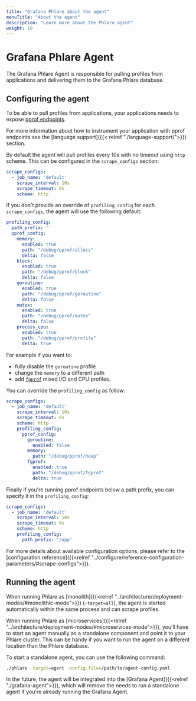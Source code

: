 ```yaml
---
title: "Grafana Phlare about the agent"
menuTitle: "About the agent"
description: "Learn more about the Phlare agent"
weight: 10
---
```


# Grafana Phlare Agent

The Grafana Phlare Agent is responsible for pulling profiles from applications and delivering them
to the Grafana Phlare database.

## Configuring the agent

To be able to pull profiles from applications, your applications needs to expose [pprof endpoints](https://pkg.go.dev/net/http/pprof).

For more information about how to instrument your application with pprof endpoints see the [language support]({{< relref "./language-support/">}}) section.

By default the agent will pull profiles every 10s with no timeout using `http` scheme. This can be configured in the `scrape_configs` section:

```yaml
scrape_configs:
  - job_name: 'default'
    scrape_interval: 10s
    scrape_timeout: 0s
    scheme: http
```

If you don't provide an override of `profiling_config` for each `scrape_configs`, the agent will use the following default:

```yaml
profiling_config:
  path_prefix: ''
  pprof_config:
    memory:
      enabled: true
      path: "/debug/pprof/allocs"
      delta: false
    block:
      enabled: true
      path: "/debug/pprof/block"
      delta: false
    goroutine:
      enabled: true
      path: "/debug/pprof/goroutine"
      delta: false
    mutex:
      enabled: true
      path: "/debug/pprof/mutex"
      delta: false
    process_cpu:
      enabled: true
      path: "/debug/pprof/profile"
      delta: true
```

For example if you want to:

- fully disable the `goroutine` profile
- change the `memory` to a different path
- add [`fgprof`](https://github.com/felixge/fgprof) mixed I/O and CPU profiles.

You can override the `profiling_config` as follow:

```yaml
scrape_configs:
  - job_name: 'default'
    scrape_interval: 10s
    scrape_timeout: 0s
    scheme: http
    profiling_config:
      pprof_config:
        goroutine:
          enabled: false
        memory:
          path: "/debug/pprof/heap"
        fgprof:
          enabled: true
          path: "/debug/pprof/fgprof"
          delta: true
```

Finally if you're running pprof endpoints below a path prefix, you can specify it in the `profiling_config`:

```yaml
scrape_configs:
  - job_name: 'default'
    scrape_interval: 10s
    scrape_timeout: 0s
    scheme: http
    profiling_config:
      path_prefix: '/app'
```

For more details about available configuration options, please refer to the [configuration reference]({{<relref "../configure/reference-configuration-parameters/#scrape-configs">}}).

## Running the agent

When running Phlare as [monolith]({{<relref "../architecture/deployment-modes/#monolithic-mode">}}) (`-target=all`), the agent is started automatically within the same process and can scrape profiles.

When running Phlare as [microservices]({{<relref "../architecture/deployment-modes/#microservices-mode">}}), you'll have to start an agent manually as a standalone component and point it to your Phlare cluster.
This can be handy if you want to run the agent on a different location than the Phlare database.

To start a standalone agent, you can use the following command:

```bash
./phlare -target=agent -config.file=/path/to/agent-config.yaml
```

In the future, the agent will be integrated into the [Grafana Agent]({{<relref "./grafana-agent">}}), which will remove the needs to run a standalone agent if you're already running the Grafana Agent.
